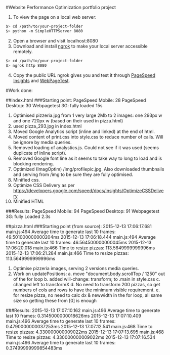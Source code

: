 #Website Performance Optimization portfolio project

1. To view the page on a local web server:
  ```bash
  $> cd /path/to/your-project-folder
  $> python -m SimpleHTTPServer 8080
  ```

2. Open a browser and visit localhost:8080
3. Download and install [ngrok](https://ngrok.com/) to make your local server accessible remotely.

  ``` bash
  $> cd /path/to/your-project-folder
  $> ngrok http 8080
  ```

4. Copy the public URL ngrok gives you and test it through [PageSpeed Insights](https://developers.google.com/speed/pagespeed/insights/) and [WebPageTest](http://www.webpagetest.org/).

#Work done:

##index.html
###Starting point:
PageSpeed Mobile: 28
PageSpeed Desktop: 30
Webpagetest 3G: fully loaded 15s

1. Optimised pizzeria.jpg from 1 very large 2Mb to 2 images: one 293px w and one 720px w (based on their used in pizza.html)
2. used pizza_293.jpg in index.html
3. Moved Google Analytics script (inline and linked) at the end of html.
4. Moved content of print.css into style.css to reduce number of calls. Will be ignore by media queries.
5. Removed loading of analystics.js. Could not see if it was used (seems duplicate of  inline script).
6. Removed Google font line as it seems to take way to long to load and is blocking rendering.
7. Optimized (ImagOptim) /img/profilepic.jpg. Also downloaded thumbnails and serving from /img to be sure they are fully optimised.
8. Minified css.
9. Optimize CSS Delivery as per https://developers.google.com/speed/docs/insights/OptimizeCSSDelivery
10. Minified HTML

###Results:
PageSpeed Mobile: 94
PageSpeed Desktop: 91
Webpagetest 3G: fully Loaded 2.3s

##pizza.html
###Starting point (from source):
	2015-12-13 17:06:17.681 main.js:494 Average time to generate last 10 frames: 49.501000000000204ms
	2015-12-13 17:06:18.444 main.js:494 Average time to generate last 10 frames: 46.564500000000045ms
	2015-12-13 17:06:20.018 main.js:466 Time to resize pizzas: 113.5649999999996ms
	2015-12-13 17:06:21.284 main.js:466 Time to resize pizzas: 113.5649999999996ms

1. Optimise pizzeria images, serving 2 versions media queries.
2. Work on updatePositions:
a. move "document.body.scrollTop / 1250" out of the for loop
b. added will-change: transform; to .main in style.css
c. changed left to transformX
d. No need to transform 200 pizzas, so get numbers of cols and rows to have the minimum visible requirement.
e. for resize pizza, no need to calc dx & newwidth in the for loop, all same size so getting these from [0] is enough

###Results:
	2015-12-13 17:07:10.162 main.js:496 Average time to generate last 10 frames: 0.3145000000018626ms
	2015-12-13 17:07:10.409 main.js:496 Average time to generate last 10 frames: 0.4790000000037253ms
	2015-12-13 17:07:12.541 main.js:468 Time to resize pizzas: 4.330000000009022ms
	2015-12-13 17:07:13.695 main.js:468 Time to resize pizzas: 4.330000000009022ms
	2015-12-13 17:07:16.534 main.js:496 Average time to generate last 10 frames: 0.37499999999854483ms



